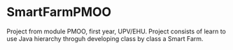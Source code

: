 # SmartFarmPMOO
Project from module PMOO, first year, UPV/EHU. Project consists of learn to use Java hierarchy throguh developing class by class a Smart Farm.
